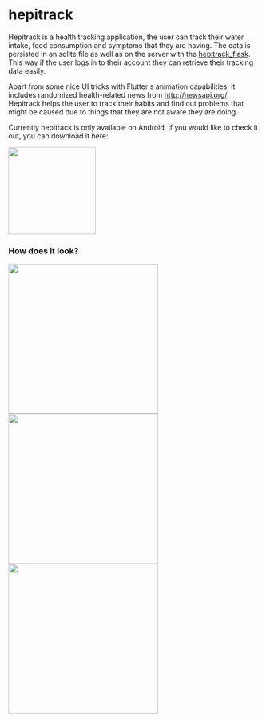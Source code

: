 # hepitrack

Hepitrack is a health tracking application, the user can track their water intake, food consumption and symptoms that they are having. The data is persisted in an sqlite file as well as on the server with the [hepitrack_flask](https://github.com/dbilgin/hepitrack_flask). This way if the user logs in to their account they can retrieve their tracking data easily.

Apart from some nice UI tricks with Flutter's animation capabilities, it includes randomized health-related news from http://newsapi.org/.
Hepitrack helps the user to track their habits and find out problems that might be caused due to things that they are not aware they are doing.

Currently hepitrack is only available on Android, if you would like to check it out, you can download it here:

<a href="https://play.google.com/store/apps/details?id=com.omedacore.notelytask" target="_blank">
  <img src="https://user-images.githubusercontent.com/15243788/144152573-56ecee58-8f9d-4227-bf65-5ece270ce376.png" width="175" />
</a>

### How does it look?
<div>
  <img src="https://user-images.githubusercontent.com/15243788/144165851-bb2f497e-2930-425a-ac14-9b29e68505cc.png" width="300" />
  <img src="https://user-images.githubusercontent.com/15243788/144165854-63ebc442-fff6-4d29-a25f-15a245c39fb7.png" width="300" />
  <img src="https://user-images.githubusercontent.com/15243788/144165855-b285d9b1-4f2f-4900-8166-2b0f990bb224.png" width="300" />
</div>
